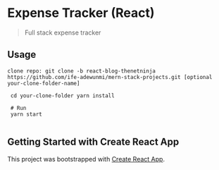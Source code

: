 # Expense Tracker (React)

> Full stack expense tracker

## Usage

```
clone repo: git clone -b react-blog-thenetninja  https://github.com/ife-adewunmi/mern-stack-projects.git [optional your-clone-folder-name]
```

```
 cd your-clone-folder yarn install
 
 # Run
 yarn start
 
```

## Getting Started with Create React App

This project was bootstrapped with [Create React App](https://github.com/facebook/create-react-app).


